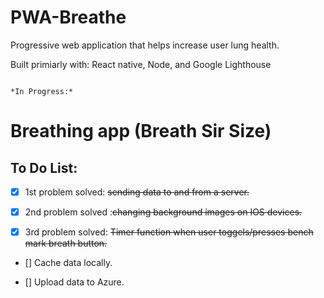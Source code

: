 # PWA-Breathe
Progressive web application that helps increase user lung health.

Built primiarly with: React native, Node, and Google Lighthouse

                                                                                *In Progress:*
# Breathing app (Breath Sir Size)
<h2>To Do List:</h2>

- [x] 1st problem solved: ~~sending data to and from a server.~~

- [x] 2nd problem solved :~~changing background images on IOS devices.~~

- [x] 3rd problem solved: ~~Timer function when user toggels/presses bench mark breath button.~~

- [] Cache data locally.

- [] Upload data to Azure.


